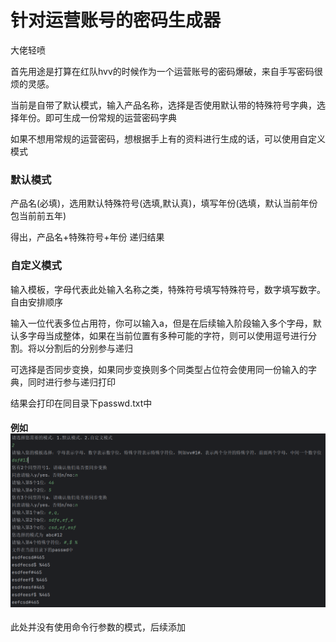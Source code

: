 # 针对运营账号的密码生成器
大佬轻喷

首先用途是打算在红队hvv的时候作为一个运营账号的密码爆破，来自手写密码很烦的灵感。

当前是自带了默认模式，输入产品名称，选择是否使用默认带的特殊符号字典，选择年份。即可生成一份常规的运营密码字典

如果不想用常规的运营密码，想根据手上有的资料进行生成的话，可以使用自定义模式

### 默认模式

产品名(必填)，选用默认特殊符号(选填,默认真)，填写年份(选填，默认当前年份包当前前五年)

得出，产品名+特殊符号+年份  递归结果

### 自定义模式

输入模板，字母代表此处输入名称之类，特殊符号填写特殊符号，数字填写数字。自由安排顺序

输入一位代表多位占用符，你可以输入a，但是在后续输入阶段输入多个字母，默认多字母当成整体，如果在当前位置有多种可能的字符，则可以使用逗号进行分割。将以分割后的分别参与递归

可选择是否同步变换，如果同步变换则多个同类型占位符会使用同一份输入的字典，同时进行参与递归打印

结果会打印在同目录下passwd.txt中





#### 例如![image-20240730143453128](README.assets/image-20240730143453128.png)

此处并没有使用命令行参数的模式，后续添加